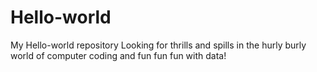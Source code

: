 # Hello-world
My Hello-world repository
Looking for thrills and spills in the hurly burly world of computer coding and fun fun fun with data! 
